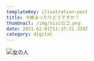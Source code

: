 ```yaml
---
templateKey: illustration-post
title: 今晩まったりどうですか？
thumbnail: /img/sisiロゴ.png
date: 2021-02-01T11:37:21.339Z
category: digital
---
```

![女の人](/img/aikoko.jpg "今晩まったりどうですか？")
